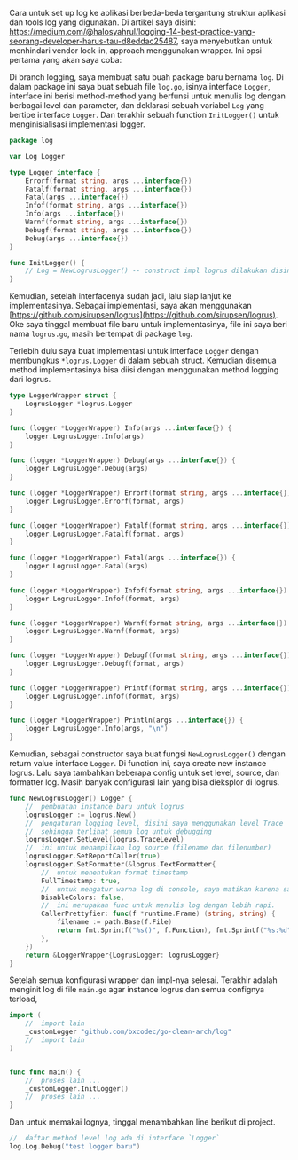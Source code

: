 Cara untuk set up log ke aplikasi berbeda-beda tergantung struktur aplikasi dan tools log yang digunakan. Di artikel saya disini: https://medium.com/@halosyahrul/logging-14-best-practice-yang-seorang-developer-harus-tau-d8eddac25487, saya menyebutkan untuk menhindari vendor lock-in, approach menggunakan wrapper. Ini opsi pertama yang akan saya coba:

Di branch logging, saya membuat satu buah package baru bernama `log`. Di dalam package ini saya buat sebuah file `log.go`, isinya interface `Logger`, interface ini berisi method-method yang berfunsi untuk menulis log dengan berbagai level dan parameter, dan deklarasi sebuah variabel `Log` yang bertipe interface `Logger`. Dan terakhir sebuah function `InitLogger()` untuk menginisialisasi implementasi logger.

```go
package log

var Log Logger

type Logger interface {
	Errorf(format string, args ...interface{})
	Fatalf(format string, args ...interface{})
	Fatal(args ...interface{})
	Infof(format string, args ...interface{})
	Info(args ...interface{})
	Warnf(format string, args ...interface{})
	Debugf(format string, args ...interface{})
	Debug(args ...interface{})
}

func InitLogger() {
	// Log = NewLogrusLogger() -- construct impl logrus dilakukan disini
}
```

Kemudian, setelah interfacenya sudah jadi, lalu siap lanjut ke implementasinya. Sebagai implementasi, saya akan menggunakan [https://github.com/sirupsen/logrus](https://github.com/sirupsen/logrus). Oke saya tinggal membuat file baru untuk  implementasinya, file ini saya beri nama `logrus.go`, masih bertempat di package `log`.

Terlebih dulu saya buat implementasi untuk interface `Logger` dengan membungkus `*logrus.Logger` di dalam sebuah struct. Kemudian disemua method implementasinya bisa diisi dengan menggunakan method logging dari logrus.

```go
type LoggerWrapper struct {
	LogrusLogger *logrus.Logger
}

func (logger *LoggerWrapper) Info(args ...interface{}) {
	logger.LogrusLogger.Info(args)
}

func (logger *LoggerWrapper) Debug(args ...interface{}) {
	logger.LogrusLogger.Debug(args)
}

func (logger *LoggerWrapper) Errorf(format string, args ...interface{}) {
	logger.LogrusLogger.Errorf(format, args)
}

func (logger *LoggerWrapper) Fatalf(format string, args ...interface{}) {
	logger.LogrusLogger.Fatalf(format, args)
}

func (logger *LoggerWrapper) Fatal(args ...interface{}) {
	logger.LogrusLogger.Fatal(args)
}

func (logger *LoggerWrapper) Infof(format string, args ...interface{}) {
	logger.LogrusLogger.Infof(format, args)
}

func (logger *LoggerWrapper) Warnf(format string, args ...interface{}) {
	logger.LogrusLogger.Warnf(format, args)
}

func (logger *LoggerWrapper) Debugf(format string, args ...interface{}) {
	logger.LogrusLogger.Debugf(format, args)
}

func (logger *LoggerWrapper) Printf(format string, args ...interface{}) {
	logger.LogrusLogger.Infof(format, args)
}

func (logger *LoggerWrapper) Println(args ...interface{}) {
	logger.LogrusLogger.Info(args, "\n")
}
```

Kemudian, sebagai constructor saya buat fungsi `NewLogrusLogger()` dengan return value interface `Logger`. Di function ini, saya create new instance logrus. Lalu saya tambahkan beberapa config untuk set level, source, dan formatter log. Masih banyak configurasi lain yang bisa dieksplor di logrus.

```go
func NewLogrusLogger() Logger {
	//  pembuatan instance baru untuk logrus
	logrusLogger := logrus.New()
	//  pengaturan logging level, disini saya menggunakan level Trace
	//  sehingga terlihat semua log untuk debugging
	logrusLogger.SetLevel(logrus.TraceLevel)
	//  ini untuk menampilkan log source (filename dan filenumber)
	logrusLogger.SetReportCaller(true)
	logrusLogger.SetFormatter(&logrus.TextFormatter{
		//  untuk menentukan format timestamp
		FullTimestamp: true,
		//  untuk mengatur warna log di console, saya matikan karena saya lebih suka log saya berwarna.
		DisableColors: false,
		//  ini merupakan func untuk menulis log dengan lebih rapi.
		CallerPrettyfier: func(f *runtime.Frame) (string, string) {
			filename := path.Base(f.File)
			return fmt.Sprintf("%s()", f.Function), fmt.Sprintf("%s:%d", filename, f.Line)
		},
	})
	return &LoggerWrapper{LogrusLogger: logrusLogger}
}
```

Setelah semua konfigurasi wrapper dan impl-nya selesai. Terakhir adalah menginit log di file `main.go` agar instance logrus dan semua confignya terload, 
```go
import (
	//  import lain
    _customLogger "github.com/bxcodec/go-clean-arch/log"
    //  import lain
)


func func main() {
	//  proses lain ...
    _customLogger.InitLogger()
    //  proses lain ...
}
```

Dan untuk memakai lognya, tinggal menambahkan line berikut di project.

```go
//  daftar method level log ada di interface `Logger`
log.Log.Debug("test logger baru")
```